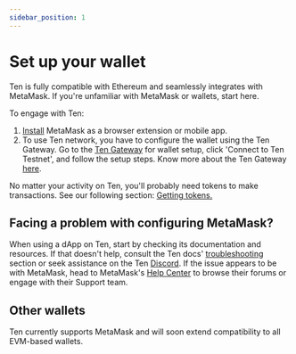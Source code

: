 ```yaml
---
sidebar_position: 1
---
```


# Set up your wallet

Ten is fully compatible with Ethereum and seamlessly integrates with MetaMask. If you're unfamiliar with MetaMask or
wallets, start here.

To engage with Ten:

1. [Install](https://metamask.io/download/) MetaMask as a browser extension or mobile app.
2. To use Ten network, you have to configure the wallet using the Ten Gateway. Go to
   the [Ten Gateway](https://testnet.ten.xyz/) for wallet setup, click 'Connect to Ten Testnet', and follow the setup
   steps. Know more about the Ten Gateway [here](/docs/tools-infrastructure/hosted-gateway).

No matter your activity on Ten, you'll probably need tokens to make transactions. See our following
section: [Getting tokens.](/docs/getting-started/for-users/get-tokens)

## Facing a problem with configuring MetaMask?

When using a dApp on Ten, start by checking its documentation and resources. If that doesn't help, consult the Ten
docs' [troubleshooting](/docs/category/troubleshooting) section or seek assistance on the
Ten [Discord](http://discord.gg/yQfmKeNzNd). If the issue appears to be with MetaMask, head to
MetaMask's [Help Center](https://support.metamask.io/hc/en-us) to browse their forums or engage with their Support team.

## Other wallets

Ten currently supports MetaMask and will soon extend compatibility to all EVM-based wallets.
